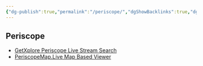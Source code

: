 ```yaml
---
{"dg-publish":true,"permalink":"/periscope/","dgShowBacklinks":true,"dgShowLocalGraph":true}
---
```



## Periscope
- [GetXplore Periscope Live Stream Search](http://getxplore.com/)
- [PeriscopeMap.Live Map Based Viewer](http://www.periscopemap.live/)